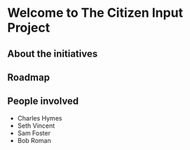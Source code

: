 # Welcome to The Citizen Input Project

## About the initiatives


## Roadmap


## People involved

- Charles Hymes
- Seth Vincent
- Sam Foster
- Bob Roman
